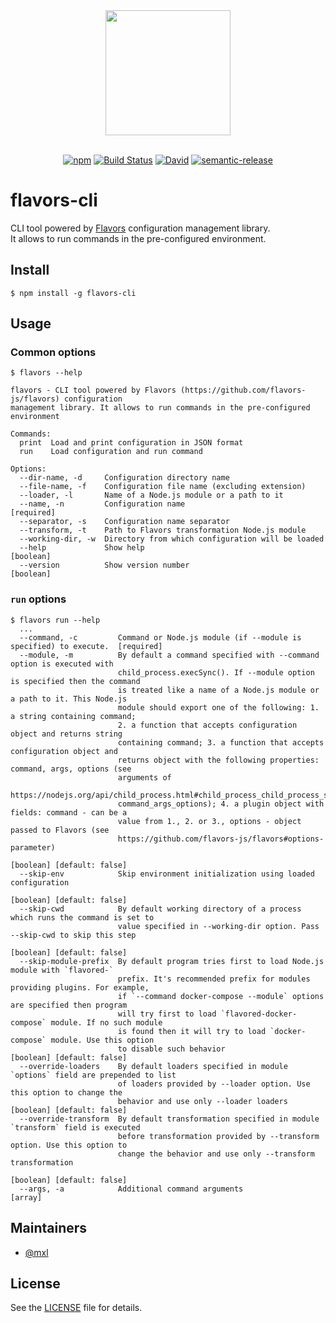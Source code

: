 <div align="center">
  <a href="https://github.com/flavors-js/flavors-cli">
    <img width="200" height="200" src="https://flavors-js.github.io/flavors/logo.svg">
  </a>
  <br>
  <br>

[![npm](https://img.shields.io/npm/v/flavors-cli.svg)](https://www.npmjs.com/package/flavors-cli)
[![Build Status](https://travis-ci.org/flavors-js/flavors-cli.svg?branch=master)](https://travis-ci.org/flavors-js/flavors-cli)
[![David](https://img.shields.io/david/flavors-js/flavors-cli.svg)](https://david-dm.org/flavors-js/flavors-cli)
[![semantic-release](https://img.shields.io/badge/%20%20%F0%9F%93%A6%F0%9F%9A%80-semantic--release-e10079.svg)](https://github.com/semantic-release/semantic-release)
</div>

# flavors-cli

CLI tool powered by [Flavors](https://github.com/flavors-js/flavors) configuration management library.<br>
It allows to run commands in the pre-configured environment.

## Install

```text
$ npm install -g flavors-cli
```

## Usage

### Common options

```text
$ flavors --help

flavors - CLI tool powered by Flavors (https://github.com/flavors-js/flavors) configuration
management library. It allows to run commands in the pre-configured environment

Commands:
  print  Load and print configuration in JSON format
  run    Load configuration and run command

Options:
  --dir-name, -d     Configuration directory name
  --file-name, -f    Configuration file name (excluding extension)
  --loader, -l       Name of a Node.js module or a path to it
  --name, -n         Configuration name                                                   [required]
  --separator, -s    Configuration name separator
  --transform, -t    Path to Flavors transformation Node.js module
  --working-dir, -w  Directory from which configuration will be loaded
  --help             Show help                                                             [boolean]
  --version          Show version number                                                   [boolean]
```

### `run` options

```text
$ flavors run --help
  ...
  --command, -c         Command or Node.js module (if --module is specified) to execute.  [required]
  --module, -m          By default a command specified with --command option is executed with
                        child_process.execSync(). If --module option is specified then the command
                        is treated like a name of a Node.js module or a path to it. This Node.js
                        module should export one of the following: 1. a string containing command;
                        2. a function that accepts configuration object and returns string
                        containing command; 3. a function that accepts configuration object and
                        returns object with the following properties: command, args, options (see
                        arguments of
                        https://nodejs.org/api/child_process.html#child_process_child_process_spawn_
                        command_args_options); 4. a plugin object with fields: command - can be a
                        value from 1., 2. or 3., options - object passed to Flavors (see
                        https://github.com/flavors-js/flavors#options-parameter)
                                                                          [boolean] [default: false]
  --skip-env            Skip environment initialization using loaded configuration
                                                                          [boolean] [default: false]
  --skip-cwd            By default working directory of a process which runs the command is set to
                        value specified in --working-dir option. Pass --skip-cwd to skip this step
                                                                          [boolean] [default: false]
  --skip-module-prefix  By default program tries first to load Node.js module with `flavored-`
                        prefix. It's recommended prefix for modules providing plugins. For example,
                        if `--command docker-compose --module` options are specified then program
                        will try first to load `flavored-docker-compose` module. If no such module
                        is found then it will try to load `docker-compose` module. Use this option
                        to disable such behavior                          [boolean] [default: false]
  --override-loaders    By default loaders specified in module `options` field are prepended to list
                        of loaders provided by --loader option. Use this option to change the
                        behavior and use only --loader loaders            [boolean] [default: false]
  --override-transform  By default transformation specified in module `transform` field is executed
                        before transformation provided by --transform option. Use this option to
                        change the behavior and use only --transform transformation
                                                                          [boolean] [default: false]
  --args, -a            Additional command arguments                                         [array]
```

## Maintainers

- [@mxl](https://github.com/mxl)

## License

See the [LICENSE](https://github.com/flavors-js/flavors-cli/blob/master/LICENSE) file for details.
